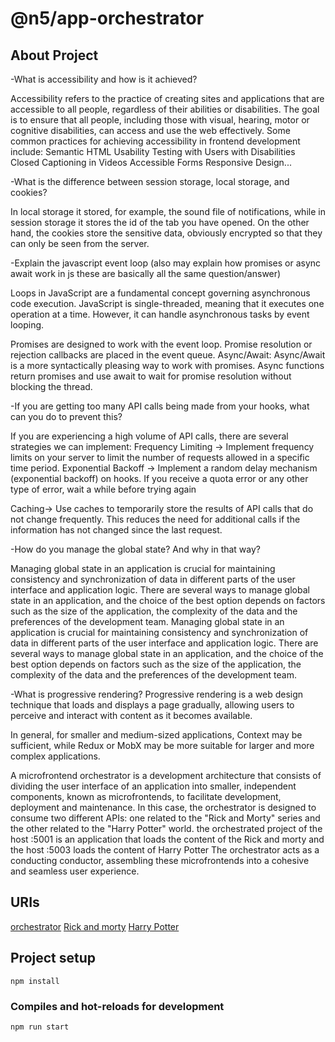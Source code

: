 # @n5/app-orchestrator

## About Project

-What is accessibility and how is it achieved?

Accessibility refers to the practice of creating sites and applications that are accessible to all people, regardless of their abilities or disabilities. The goal is to ensure that all people, including those with visual, hearing, motor or cognitive disabilities, can access and use the web effectively.
Some common practices for achieving accessibility in frontend development include: 
Semantic HTML
Usability Testing with Users with Disabilities
Closed Captioning in Videos
Accessible Forms
Responsive Design...

-What is the difference between session storage, local storage, and 
cookies?

In local storage it stored, for example, the sound file of notifications, while in session storage it stores the id of the tab you have opened. On the other hand, the cookies store the sensitive data, obviously encrypted so that they can only be seen from the server.

-Explain the javascript event loop (also may explain how promises or 
async await work in js these are basically all the same 
question/answer)

Loops in JavaScript are a fundamental concept governing asynchronous code execution. JavaScript is single-threaded, meaning that it executes one operation at a time. However, it can handle asynchronous tasks by event looping.

Promises are designed to work with the event loop. Promise resolution or rejection callbacks are placed in the event queue.
Async/Await:
Async/Await is a more syntactically pleasing way to work with promises. Async functions return promises and use await to wait for promise resolution without blocking the thread.

-If you are getting too many API calls being made from your hooks, what can you do to prevent this?

If you are experiencing a high volume of API calls, there are several strategies we can implement:
Frequency Limiting -> Implement frequency limits on your server to limit the number of requests allowed in a specific time period.
Exponential Backoff -> Implement a random delay mechanism (exponential backoff) on hooks. If you receive a quota error or any other type of error, wait a while before trying again

Caching-> Use caches to temporarily store the results of API calls that do not change frequently. This reduces the need for additional calls if the information has not changed since the last request.

-How do you manage the global state? And why in that way?

Managing global state in an application is crucial for maintaining consistency and synchronization of data in different parts of the user interface and application logic. There are several ways to manage global state in an application, and the choice of the best option depends on factors such as the size of the application, the complexity of the data and the preferences of the development team.
Managing global state in an application is crucial for maintaining consistency and synchronization of data in different parts of the user interface and application logic. There are several ways to manage global state in an application, and the choice of the best option depends on factors such as the size of the application, the complexity of the data and the preferences of the development team.

-What is progressive rendering?
Progressive rendering is a web design technique that loads and displays a page gradually, allowing users to perceive and interact with content as it becomes available.

In general, for smaller and medium-sized applications, Context may be sufficient, while Redux or MobX may be more suitable for larger and more complex applications.

A microfrontend orchestrator is a development architecture that consists of dividing the user interface of an application into smaller, independent components, known as microfrontends, to facilitate development, deployment and maintenance. In this case, the orchestrator is designed to consume two different APIs: one related to the "Rick and Morty" series and the other related to the "Harry Potter" world.
the orchestrated project of the host :5001 is an application that loads the content of the Rick and morty
and the host :5003 loads the content of Harry Potter
The orchestrator acts as a conducting conductor, assembling these microfrontends into a cohesive and seamless user experience.

## URIs

[orchestrator](http://localhost:5000)
[Rick and morty](http://localhost:5001)
[Harry Potter](http://localhost:5003)

## Project setup

```
npm install
```

### Compiles and hot-reloads for development

```
npm run start
```
